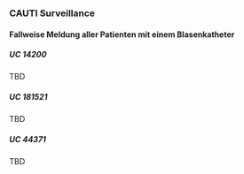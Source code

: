 ### CAUTI Surveillance

#### Fallweise Meldung aller Patienten mit einem Blasenkatheter

##### UC 14200
TBD

##### UC 181521
TBD	

##### UC 44371
TBD							

